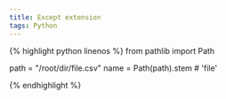 ```yaml
---
title: Except extension
tags: Python
---
```


{% highlight python linenos %}
from pathlib import Path

path = "/root/dir/file.csv"
name = Path(path).stem  # 'file'

{% endhighlight %}
